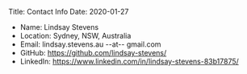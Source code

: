 Title: Contact Info
Date: 2020-01-27

- Name: Lindsay Stevens
- Location: Sydney, NSW, Australia
- Email: lindsay.stevens.au --at-- gmail.com
- GitHub: <https://github.com/lindsay-stevens/>
- LinkedIn: <https://www.linkedin.com/in/lindsay-stevens-83b17875/>